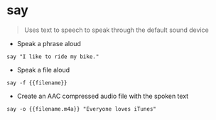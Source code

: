 # say

> Uses text to speech to speak through the default sound device

- Speak a phrase aloud

`say "I like to ride my bike."`

- Speak a file aloud

`say -f {{filename}}`

- Create an AAC compressed audio file with the spoken text

`say -o {{filename.m4a}} "Everyone loves iTunes"`
